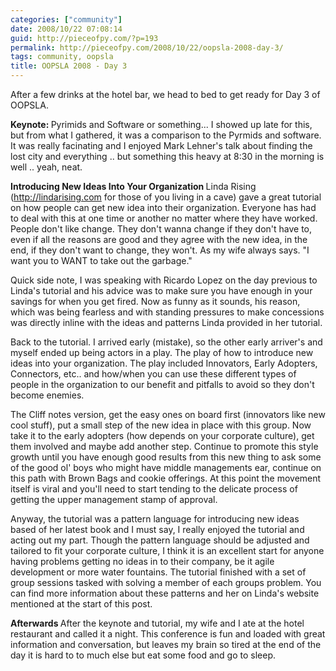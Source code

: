 ```yaml
---
categories: ["community"]
date: 2008/10/22 07:08:14
guid: http://pieceofpy.com/?p=193
permalink: http://pieceofpy.com/2008/10/22/oopsla-2008-day-3/
tags: community, oopsla
title: OOPSLA 2008 - Day 3
---
```

After a few drinks at the hotel bar, we head to bed to get ready for Day 3 of OOPSLA.

<strong>Keynote: </strong>Pyrimids and Software or something...
I showed up late for this, but from what I gathered, it was a comparison to the Pyrmids and software. It was really facinating and I enjoyed Mark Lehner's talk about finding the lost city and everything .. but something this heavy at 8:30 in the morning is well .. yeah, neat.

<strong>Introducing New Ideas Into Your Organization
</strong>Linda Rising (<a href="http://lindarising.org">http://lindarising.com</a> for those of you living in a cave) gave a great tutorial on how people can get new idea into their organization. Everyone has had to deal with this at one time or another no matter where they have worked. People don't like change. They don't wanna change if they don't have to, even if all the reasons are good and they agree with the new idea, in the end, if they don't want to change, they won't. As my wife always says. "I want you to WANT to take out the garbage."

Quick side note, I was speaking with Ricardo Lopez on the day previous to Linda's tutorial and his advice was to make sure you have enough in your savings for when you get fired. Now as funny as it sounds, his reason, which was being fearless and with standing pressures to make concessions was directly inline with the ideas and patterns Linda provided in her tutorial.

Back to the tutorial. I arrived early (mistake), so the other early arriver's and myself ended up being actors in a play. The play of how to introduce new ideas into your organization. The play included Innovators, Early Adopters, Connectors, etc.. and how/when you can use these different types of people in the organization to our benefit and pitfalls to avoid so they don't become enemies.

The Cliff notes version, get the easy ones on board first (innovators like new cool stuff), put a small step of the new idea in place with this group. Now take it to the early adopters (how depends on your corporate culture), get them involved and maybe add another step. Continue to promote this style growth until you have enough good results from this new thing to ask some of the good ol' boys who might have middle managements ear, continue on this path with Brown Bags and cookie offerings. At this point the movement itself is viral and you'll need to start tending to the delicate process of getting the upper management stamp of approval.

Anyway, the tutorial was a pattern language for introducing new ideas based of her latest book and I must say, I really enjoyed the tutorial and acting out my part. Though the pattern language should be adjusted and tailored to fit your corporate culture, I think it is an excellent start for anyone having problems getting no ideas in to their company, be it agile development or more water fountains. The tutorial finished with a set of group sessions tasked with solving a member of each groups problem. You can find more information about these patterns and her on Linda's website mentioned at the start of this post.

<strong>Afterwards
</strong>After the keynote and tutorial, my wife and I ate at the hotel restaurant and called it a night. This conference is fun and loaded with great information and conversation, but leaves my brain so tired at the end of the day it is hard to to much else but eat some food and go to sleep.
